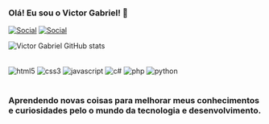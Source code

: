 ### Olá! Eu sou o Victor Gabriel! 👋

[![Social](https://img.shields.io/badge/Instagram-E4405F?style=for-the-badge&logo=instagram&logoColor=white)](https://www.instagram.com/vituel_xd/)
[![Social](https://img.shields.io/badge/LinkedIn-0077B5?style=for-the-badge&logo=linkedin&logoColor=white)](https://www.linkedin.com/in/victor-gabriel-a5297725b/)

![Victor Gabriel GitHub stats](https://github-readme-stats.vercel.app/api?username=d4rkfirex&show_icons=true&theme=radical)

<div style="display: inline_block"><br>
<img align="center" alt="html5" src="https://img.shields.io/badge/HTML5-E34F26?style=for-the-badge&logo=html5&logoColor=white">
<img align="center" alt="css3" src="https://img.shields.io/badge/CSS3-1572B6?style=for-the-badge&logo=css3&logoColor=white">
<img align="center" alt="javascript" src="https://img.shields.io/badge/JavaScript-F7DF1E?style=for-the-badge&logo=javascript&logoColor=black">
<img align="center" alt="c#" src="https://img.shields.io/badge/C%23-239120?style=for-the-badge&logo=c-sharp&logoColor=white">
<img align="center" alt="php" src="https://img.shields.io/badge/PHP-777BB4?style=for-the-badge&logo=php&logoColor=white">
<img align="center" alt="python" src="https://img.shields.io/badge/Python-3776AB?style=for-the-badge&logo=python&logoColor=white">
</div><br>

### Aprendendo novas coisas para melhorar meus conhecimentos e curiosidades pelo o mundo da tecnologia e desenvolvimento.
